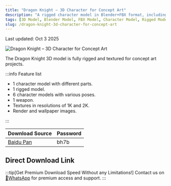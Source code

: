 ```yaml
---
title: "Dragon Knight – 3D Character for Concept Art"
description: "A rigged character model in Blender+FBX format, including 1K and 2K resolution texture materials."
tags: [3D Model, Blender Model, FBX Model, Character Model, Rigged Model]
slug: /dragon-knight-3d-character-for-concept-art
---
```


Last updated: Oct 3 2025

![Dragon Knight – 3D Character for Concept Art](https://www.gfxcamp.com/wp-content/uploads/2025/10/Dragon-Knight-3D-Character-for-Concept-Art.jpg)

The Dragon Knight 3D model is fully rigged and textured for concept art projects.

:::info Feature list

-   1 character model with different parts.
-   1 rigged model.
-   6 character models with various poses.
-   1 weapon.
-   Textures in resolutions of 1K and 2K.
-   Render and wallpaper images.

:::

| Download Source | Password |
| --- | --- |
| [Baidu Pan](https://pan.baidu.com/s/1wAmrbvpHcnGL2aLtPMqfYg?pwd=bh7b) | bh7b |

## Direct Download Link
:::tip[Get Premium Download Speed Without any Limitations!]
Contact us on [💬WhatsApp](https://wa.me/+8613237610083) for premium  access and support.
:::